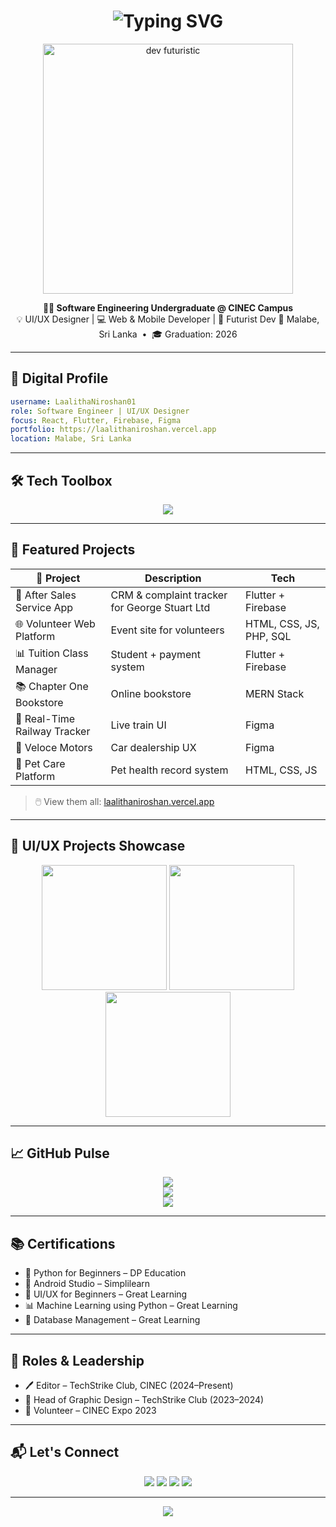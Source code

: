 
<!-- Futuristic & Stylish GitHub Profile README for Laalitha Niroshan -->

<h1 align="center">
  <img src="https://readme-typing-svg.demolab.com?font=Orbitron&size=24&duration=3000&pause=1000&color=00F7FF&center=true&vCenter=true&width=435&lines=Hi+%F0%9F%91%8B+I'm+Laalitha+Niroshan;Software+Engineer+%7C+UI%2FUX+Designer;Futurist.+Creator.+Builder." alt="Typing SVG" />
</h1>

<p align="center">
  <img src="https://i.imgur.com/i0yA04G.gif" width="400" alt="dev futuristic" />
</p>

<p align="center">
  <strong>👨‍💻 Software Engineering Undergraduate @ CINEC Campus</strong> <br>
  💡 UI/UX Designer | 💻 Web & Mobile Developer | 🌟 Futurist Dev  
  📍 Malabe, Sri Lanka &nbsp;&bull;&nbsp; 🎓 Graduation: 2026
</p>

---

## 🧬 Digital Profile

```yaml
username: LaalithaNiroshan01
role: Software Engineer | UI/UX Designer
focus: React, Flutter, Firebase, Figma
portfolio: https://laalithaniroshan.vercel.app
location: Malabe, Sri Lanka
```

---

## 🛠️ Tech Toolbox

<p align="center">
  <img src="https://skillicons.dev/icons?i=html,css,js,react,nodejs,flutter,firebase,mongodb,figma,vscode,github,python,java,c,cpp" />
</p>

---

## 🚀 Featured Projects

| 🚀 Project | Description | Tech |
|-----------|-------------|------|
| 📱 After Sales Service App | CRM & complaint tracker for George Stuart Ltd | Flutter + Firebase |
| 🌐 Volunteer Web Platform | Event site for volunteers | HTML, CSS, JS, PHP, SQL |
| 📊 Tuition Class Manager | Student + payment system | Flutter + Firebase |
| 📚 Chapter One Bookstore | Online bookstore | MERN Stack |
| 🚆 Real-Time Railway Tracker | Live train UI | Figma |
| 🚗 Veloce Motors | Car dealership UX | Figma |
| 🐶 Pet Care Platform | Pet health record system | HTML, CSS, JS |

> 🖱️ View them all: [laalithaniroshan.vercel.app](https://laalithaniroshan.vercel.app)

---

## 🎨 UI/UX Projects Showcase

<p align="center">
  <img src="https://i.imgur.com/znic5Fy.gif" width="200" />
  <img src="https://i.imgur.com/m1v2DPa.gif" width="200" />
  <img src="https://i.imgur.com/CNh4bOQ.gif" width="200" />
</p>

---

## 📈 GitHub Pulse

<p align="center">
  <img src="https://github-readme-stats.vercel.app/api?username=LaalithaNiroshan01&show_icons=true&theme=tokyonight&hide_border=true&border_radius=12&count_private=true" />
  <br />
  <img src="https://github-readme-streak-stats.herokuapp.com/?user=LaalithaNiroshan01&theme=tokyonight&hide_border=true&border_radius=12" />
  <br />
  <img src="https://github-profile-summary-cards.vercel.app/api/cards/profile-details?username=LaalithaNiroshan01&theme=tokyonight" />
</p>

---

## 📚 Certifications

- 🐍 Python for Beginners – DP Education  
- 📱 Android Studio – Simplilearn  
- 🎨 UI/UX for Beginners – Great Learning  
- 📊 Machine Learning using Python – Great Learning  
- 💽 Database Management – Great Learning

---

## 🧠 Roles & Leadership

- 🖊️ Editor – TechStrike Club, CINEC (2024–Present)  
- 🎨 Head of Graphic Design – TechStrike Club (2023–2024)  
- 🙌 Volunteer – CINEC Expo 2023  

---

## 📬 Let's Connect

<p align="center">
  <a href="mailto:laalithaniroshan@gmail.com"><img src="https://img.shields.io/badge/Gmail-D14836?style=for-the-badge&logo=gmail&logoColor=white"></a>
  <a href="https://linkedin.com/in/laalitha-gunarathna-6a015b289"><img src="https://img.shields.io/badge/LinkedIn-0A66C2?style=for-the-badge&logo=linkedin&logoColor=white"></a>
  <a href="https://github.com/LaalithaNiroshan01"><img src="https://img.shields.io/badge/GitHub-181717?style=for-the-badge&logo=github&logoColor=white"></a>
  <a href="https://laalithaniroshan.vercel.app"><img src="https://img.shields.io/badge/Portfolio-000?style=for-the-badge&logo=vercel&logoColor=white"></a>
</p>

---

<p align="center">
  <img src="https://quotes-github-readme.vercel.app/api?type=horizontal&theme=tokyonight" />
</p>

